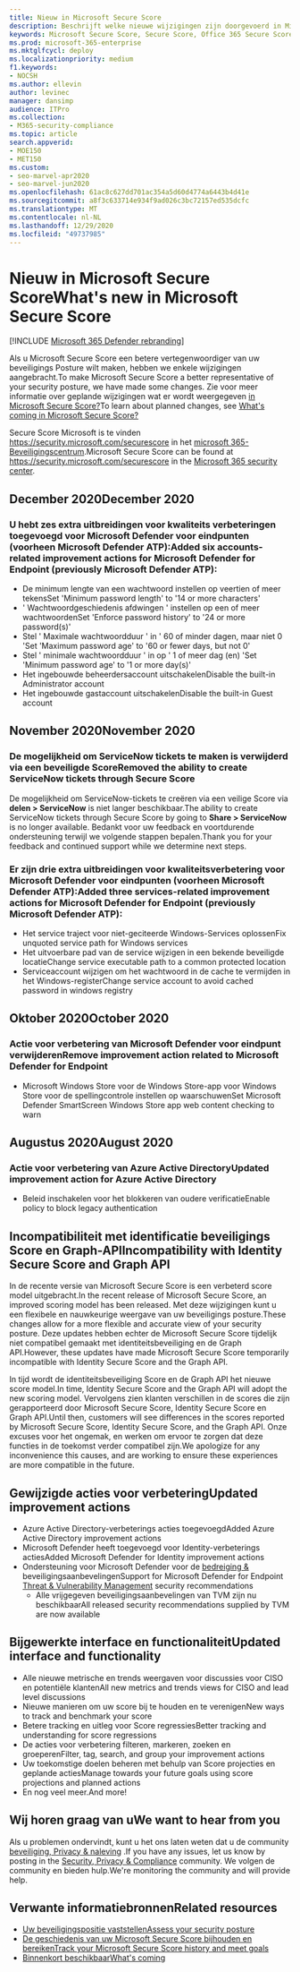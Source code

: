 ```yaml
---
title: Nieuw in Microsoft Secure Score
description: Beschrijft welke nieuwe wijzigingen zijn doorgevoerd in Microsoft Secure Score in het Microsoft 365-Beveiligingscentrum.
keywords: Microsoft Secure Score, Secure Score, Office 365 Secure Score, Microsoft Security Score, Microsoft 365 Security Center
ms.prod: microsoft-365-enterprise
ms.mktglfcycl: deploy
ms.localizationpriority: medium
f1.keywords:
- NOCSH
ms.author: ellevin
author: levinec
manager: dansimp
audience: ITPro
ms.collection:
- M365-security-compliance
ms.topic: article
search.appverid:
- MOE150
- MET150
ms.custom:
- seo-marvel-apr2020
- seo-marvel-jun2020
ms.openlocfilehash: 61ac8c627dd701ac354a5d60d4774a6443b4d41e
ms.sourcegitcommit: a8f3c633714e934f9ad026c3bc72157ed535dcfc
ms.translationtype: MT
ms.contentlocale: nl-NL
ms.lasthandoff: 12/29/2020
ms.locfileid: "49737985"
---
```

# <a name="whats-new-in-microsoft-secure-score"></a><span data-ttu-id="9e94c-104">Nieuw in Microsoft Secure Score</span><span class="sxs-lookup"><span data-stu-id="9e94c-104">What's new in Microsoft Secure Score</span></span>

[!INCLUDE [Microsoft 365 Defender rebranding](../includes/microsoft-defender.md)]

<span data-ttu-id="9e94c-105">Als u Microsoft Secure Score een betere vertegenwoordiger van uw beveiligings Posture wilt maken, hebben we enkele wijzigingen aangebracht.</span><span class="sxs-lookup"><span data-stu-id="9e94c-105">To make Microsoft Secure Score a better representative of your security posture, we have made some changes.</span></span> <span data-ttu-id="9e94c-106">Zie voor meer informatie over geplande wijzigingen wat er wordt weergegeven [in Microsoft Secure Score?](microsoft-secure-score-whats-coming.md)</span><span class="sxs-lookup"><span data-stu-id="9e94c-106">To learn about planned changes, see [What's coming in Microsoft Secure Score?](microsoft-secure-score-whats-coming.md)</span></span>

<span data-ttu-id="9e94c-107">Secure Score Microsoft is te vinden https://security.microsoft.com/securescore in het [microsoft 365-Beveiligingscentrum](overview-security-center.md).</span><span class="sxs-lookup"><span data-stu-id="9e94c-107">Microsoft Secure Score can be found at https://security.microsoft.com/securescore in the [Microsoft 365 security center](overview-security-center.md).</span></span>

## <a name="december-2020"></a><span data-ttu-id="9e94c-108">December 2020</span><span class="sxs-lookup"><span data-stu-id="9e94c-108">December 2020</span></span>

### <a name="added-six-accounts-related-improvement-actions-for-microsoft-defender-for-endpoint-previously-microsoft-defender-atp"></a><span data-ttu-id="9e94c-109">U hebt zes extra uitbreidingen voor kwaliteits verbeteringen toegevoegd voor Microsoft Defender voor eindpunten (voorheen Microsoft Defender ATP):</span><span class="sxs-lookup"><span data-stu-id="9e94c-109">Added six accounts-related improvement actions for Microsoft Defender for Endpoint (previously Microsoft Defender ATP):</span></span>

- <span data-ttu-id="9e94c-110">De minimum lengte van een wachtwoord instellen op veertien of meer tekens</span><span class="sxs-lookup"><span data-stu-id="9e94c-110">Set 'Minimum password length' to '14 or more characters'</span></span>
- <span data-ttu-id="9e94c-111">' Wachtwoordgeschiedenis afdwingen ' instellen op een of meer wachtwoorden</span><span class="sxs-lookup"><span data-stu-id="9e94c-111">Set 'Enforce password history' to '24 or more password(s)'</span></span>
- <span data-ttu-id="9e94c-112">Stel ' Maximale wachtwoordduur ' in ' 60 of minder dagen, maar niet 0 '</span><span class="sxs-lookup"><span data-stu-id="9e94c-112">Set 'Maximum password age' to '60 or fewer days, but not 0'</span></span>
- <span data-ttu-id="9e94c-113">Stel ' minimale wachtwoordduur ' in op ' 1 of meer dag (en) '</span><span class="sxs-lookup"><span data-stu-id="9e94c-113">Set 'Minimum password age' to '1 or more day(s)'</span></span>
- <span data-ttu-id="9e94c-114">Het ingebouwde beheerdersaccount uitschakelen</span><span class="sxs-lookup"><span data-stu-id="9e94c-114">Disable the built-in Administrator account</span></span>
- <span data-ttu-id="9e94c-115">Het ingebouwde gastaccount uitschakelen</span><span class="sxs-lookup"><span data-stu-id="9e94c-115">Disable the built-in Guest account</span></span>

## <a name="november-2020"></a><span data-ttu-id="9e94c-116">November 2020</span><span class="sxs-lookup"><span data-stu-id="9e94c-116">November 2020</span></span>

### <a name="removed-the-ability-to-create-servicenow-tickets-through-secure-score"></a><span data-ttu-id="9e94c-117">De mogelijkheid om ServiceNow tickets te maken is verwijderd via een beveiligde Score</span><span class="sxs-lookup"><span data-stu-id="9e94c-117">Removed the ability to create ServiceNow tickets through Secure Score</span></span> 

<span data-ttu-id="9e94c-118">De mogelijkheid om ServiceNow-tickets te creëren via een veilige Score via **delen > ServiceNow** is niet langer beschikbaar.</span><span class="sxs-lookup"><span data-stu-id="9e94c-118">The ability to create ServiceNow tickets through Secure Score by going to **Share > ServiceNow** is no longer available.</span></span> <span data-ttu-id="9e94c-119">Bedankt voor uw feedback en voortdurende ondersteuning terwijl we volgende stappen bepalen.</span><span class="sxs-lookup"><span data-stu-id="9e94c-119">Thank you for your feedback and continued support while we determine next steps.</span></span>

### <a name="added-three-services-related-improvement-actions-for-microsoft-defender-for-endpoint-previously-microsoft-defender-atp"></a><span data-ttu-id="9e94c-120">Er zijn drie extra uitbreidingen voor kwaliteitsverbetering voor Microsoft Defender voor eindpunten (voorheen Microsoft Defender ATP):</span><span class="sxs-lookup"><span data-stu-id="9e94c-120">Added three services-related improvement actions for Microsoft Defender for Endpoint (previously Microsoft Defender ATP):</span></span>

- <span data-ttu-id="9e94c-121">Het service traject voor niet-geciteerde Windows-Services oplossen</span><span class="sxs-lookup"><span data-stu-id="9e94c-121">Fix unquoted service path for Windows services</span></span>
- <span data-ttu-id="9e94c-122">Het uitvoerbare pad van de service wijzigen in een bekende beveiligde locatie</span><span class="sxs-lookup"><span data-stu-id="9e94c-122">Change service executable path to a common protected location</span></span>
- <span data-ttu-id="9e94c-123">Serviceaccount wijzigen om het wachtwoord in de cache te vermijden in het Windows-register</span><span class="sxs-lookup"><span data-stu-id="9e94c-123">Change service account to avoid cached password in windows registry</span></span>

## <a name="october-2020"></a><span data-ttu-id="9e94c-124">Oktober 2020</span><span class="sxs-lookup"><span data-stu-id="9e94c-124">October 2020</span></span>

### <a name="remove-improvement-action-related-to-microsoft-defender-for-endpoint"></a><span data-ttu-id="9e94c-125">Actie voor verbetering van Microsoft Defender voor eindpunt verwijderen</span><span class="sxs-lookup"><span data-stu-id="9e94c-125">Remove improvement action related to Microsoft Defender for Endpoint</span></span>

- <span data-ttu-id="9e94c-126">Microsoft Windows Store voor de Windows Store-app voor Windows Store voor de spellingcontrole instellen op waarschuwen</span><span class="sxs-lookup"><span data-stu-id="9e94c-126">Set Microsoft Defender SmartScreen Windows Store app web content checking to warn</span></span>

## <a name="august-2020"></a><span data-ttu-id="9e94c-127">Augustus 2020</span><span class="sxs-lookup"><span data-stu-id="9e94c-127">August 2020</span></span>

### <a name="updated-improvement-action-for-azure-active-directory"></a><span data-ttu-id="9e94c-128">Actie voor verbetering van Azure Active Directory</span><span class="sxs-lookup"><span data-stu-id="9e94c-128">Updated improvement action for Azure Active Directory</span></span>

- <span data-ttu-id="9e94c-129">Beleid inschakelen voor het blokkeren van oudere verificatie</span><span class="sxs-lookup"><span data-stu-id="9e94c-129">Enable policy to block legacy authentication</span></span>

## <a name="incompatibility-with-identity-secure-score-and-graph-api"></a><span data-ttu-id="9e94c-130">Incompatibiliteit met identificatie beveiligings Score en Graph-API</span><span class="sxs-lookup"><span data-stu-id="9e94c-130">Incompatibility with Identity Secure Score and Graph API</span></span>

<span data-ttu-id="9e94c-131">In de recente versie van Microsoft Secure Score is een verbeterd score model uitgebracht.</span><span class="sxs-lookup"><span data-stu-id="9e94c-131">In the recent release of Microsoft Secure Score, an improved scoring model has been released.</span></span> <span data-ttu-id="9e94c-132">Met deze wijzigingen kunt u een flexibele en nauwkeurige weergave van uw beveiligings posture.</span><span class="sxs-lookup"><span data-stu-id="9e94c-132">These changes allow for a more flexible and accurate view of your security posture.</span></span> <span data-ttu-id="9e94c-133">Deze updates hebben echter de Microsoft Secure Score tijdelijk niet compatibel gemaakt met identiteitsbeveiliging en de Graph API.</span><span class="sxs-lookup"><span data-stu-id="9e94c-133">However, these updates have made Microsoft Secure Score temporarily incompatible with Identity Secure Score and the Graph API.</span></span>

<span data-ttu-id="9e94c-134">In tijd wordt de identiteitsbeveiliging Score en de Graph API het nieuwe score model.</span><span class="sxs-lookup"><span data-stu-id="9e94c-134">In time, Identity Secure Score and the Graph API will adopt the new scoring model.</span></span> <span data-ttu-id="9e94c-135">Vervolgens zien klanten verschillen in de scores die zijn gerapporteerd door Microsoft Secure Score, Identity Secure Score en Graph API.</span><span class="sxs-lookup"><span data-stu-id="9e94c-135">Until then, customers will see differences in the scores reported by Microsoft Secure Score, Identity Secure Score, and the Graph API.</span></span> <span data-ttu-id="9e94c-136">Onze excuses voor het ongemak, en werken om ervoor te zorgen dat deze functies in de toekomst verder compatibel zijn.</span><span class="sxs-lookup"><span data-stu-id="9e94c-136">We apologize for any inconvenience this causes, and are working to ensure these experiences are more compatible in the future.</span></span>

## <a name="updated-improvement-actions"></a><span data-ttu-id="9e94c-137">Gewijzigde acties voor verbetering</span><span class="sxs-lookup"><span data-stu-id="9e94c-137">Updated improvement actions</span></span>

- <span data-ttu-id="9e94c-138">Azure Active Directory-verbeterings acties toegevoegd</span><span class="sxs-lookup"><span data-stu-id="9e94c-138">Added Azure Active Directory improvement actions</span></span>
- <span data-ttu-id="9e94c-139">Microsoft Defender heeft toegevoegd voor Identity-verbeterings acties</span><span class="sxs-lookup"><span data-stu-id="9e94c-139">Added Microsoft Defender for Identity improvement actions</span></span>
- <span data-ttu-id="9e94c-140">Ondersteuning voor Microsoft Defender voor de [bedreiging &](https://docs.microsoft.com/windows/security/threat-protection/microsoft-defender-atp/next-gen-threat-and-vuln-mgt) beveiligingsaanbevelingen</span><span class="sxs-lookup"><span data-stu-id="9e94c-140">Support for Microsoft Defender for Endpoint [Threat & Vulnerability Management](https://docs.microsoft.com/windows/security/threat-protection/microsoft-defender-atp/next-gen-threat-and-vuln-mgt) security recommendations</span></span>
    - <span data-ttu-id="9e94c-141">Alle vrijgegeven beveiligingsaanbevelingen van TVM zijn nu beschikbaar</span><span class="sxs-lookup"><span data-stu-id="9e94c-141">All released security recommendations supplied by TVM are now available</span></span>

## <a name="updated-interface-and-functionality"></a><span data-ttu-id="9e94c-142">Bijgewerkte interface en functionaliteit</span><span class="sxs-lookup"><span data-stu-id="9e94c-142">Updated interface and functionality</span></span>

* <span data-ttu-id="9e94c-143">Alle nieuwe metrische en trends weergaven voor discussies voor CISO en potentiële klanten</span><span class="sxs-lookup"><span data-stu-id="9e94c-143">All new metrics and trends views for CISO and lead level discussions</span></span>
* <span data-ttu-id="9e94c-144">Nieuwe manieren om uw score bij te houden en te verenigen</span><span class="sxs-lookup"><span data-stu-id="9e94c-144">New ways to track and benchmark your score</span></span>
* <span data-ttu-id="9e94c-145">Betere tracking en uitleg voor Score regressies</span><span class="sxs-lookup"><span data-stu-id="9e94c-145">Better tracking and understanding for score regressions</span></span>
* <span data-ttu-id="9e94c-146">De acties voor verbetering filteren, markeren, zoeken en groeperen</span><span class="sxs-lookup"><span data-stu-id="9e94c-146">Filter, tag, search, and group your improvement actions</span></span>
* <span data-ttu-id="9e94c-147">Uw toekomstige doelen beheren met behulp van Score projecties en geplande acties</span><span class="sxs-lookup"><span data-stu-id="9e94c-147">Manage towards your future goals using score projections and planned actions</span></span>
* <span data-ttu-id="9e94c-148">En nog veel meer.</span><span class="sxs-lookup"><span data-stu-id="9e94c-148">And more!</span></span>

## <a name="we-want-to-hear-from-you"></a><span data-ttu-id="9e94c-149">Wij horen graag van u</span><span class="sxs-lookup"><span data-stu-id="9e94c-149">We want to hear from you</span></span>

<span data-ttu-id="9e94c-150">Als u problemen ondervindt, kunt u het ons laten weten dat u de community [beveiliging, Privacy & naleving](https://techcommunity.microsoft.com/t5/Security-Privacy-Compliance/bd-p/security_privacy) .</span><span class="sxs-lookup"><span data-stu-id="9e94c-150">If you have any issues, let us know by posting in the [Security, Privacy & Compliance](https://techcommunity.microsoft.com/t5/Security-Privacy-Compliance/bd-p/security_privacy) community.</span></span> <span data-ttu-id="9e94c-151">We volgen de community en bieden hulp.</span><span class="sxs-lookup"><span data-stu-id="9e94c-151">We're monitoring the community and will provide help.</span></span>

## <a name="related-resources"></a><span data-ttu-id="9e94c-152">Verwante informatiebronnen</span><span class="sxs-lookup"><span data-stu-id="9e94c-152">Related resources</span></span>

- [<span data-ttu-id="9e94c-153">Uw beveiligingspositie vaststellen</span><span class="sxs-lookup"><span data-stu-id="9e94c-153">Assess your security posture</span></span>](microsoft-secure-score-improvement-actions.md)
- [<span data-ttu-id="9e94c-154">De geschiedenis van uw Microsoft Secure Score bijhouden en bereiken</span><span class="sxs-lookup"><span data-stu-id="9e94c-154">Track your Microsoft Secure Score history and meet goals</span></span>](microsoft-secure-score-history-metrics-trends.md)
- [<span data-ttu-id="9e94c-155">Binnenkort beschikbaar</span><span class="sxs-lookup"><span data-stu-id="9e94c-155">What's coming</span></span>](microsoft-secure-score-whats-coming.md)

